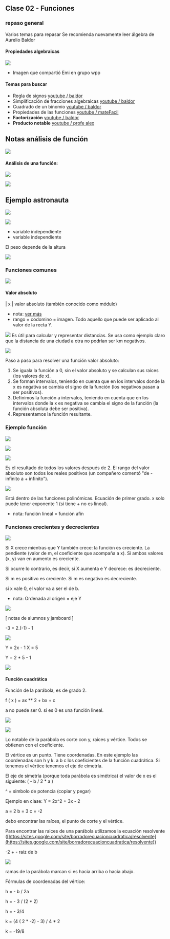 ## Clase 02 - Funciones
### repaso general
Varios temas para repasar
Se recomienda nuevamente leer álgebra de Aurelio Baldor
#### Propiedades algebraicas
![](./113-assets/ppt-69-mat.png)

- Imagen que compartió Emi en grupo wpp

#### Temas para buscar

- Regla de signos [youtube / baldor](https://www.youtube.com/watch?v=E-f9OdVBDFA)
- Simplificación de fracciones algebraicas [youtube / baldor](https://www.youtube.com/watch?v=9LrTjho1viM)
- Cuadrado de un binomio [youtube / baldor](https://www.youtube.com/watch?v=XYzlU_aKkuI)
- Propiedades de las funciones [youtube / mateFacil](https://www.youtube.com/watch?v=cqjubdWcWqY)
- **Factorización** [youtube / baldor](https://www.youtube.com/watch?v=tgHrn3Hs66s)
- **Producto notable** [youtube / profe alex](https://www.youtube.com/watch?v=G-ym95yl3Es)

## Notas análisis de función

![](./113-assets/ppt-51-mat.png)

#### Análisis de una función:

![](./113-assets/ppt-52b-mat.png)

![](./113-assets/ppt-53b-mat.png)

## Ejemplo astronauta

![](./113-assets/ppt-52-mat.png)

![](./113-assets/ppt-54-mat.png)

- variable independiente
- variable independiente

El peso depende de la altura

![](./113-assets/ppt-53-mat.png)


### Funciones comunes


![](./113-assets/ppt-55-mat.png)

#### Valor absoluto

| x | valor absoluto (también conocido como módulo)

- nota: [ver más](https://www.educ.ar/recursos/15189/funcion-modulo-o-valor-absoluto)
- rango = codomino = imagen. Todo aquello que puede ser aplicado al valor de la recta Y.


![](./113-assets/ppt-56-mat.png)
Es útil para calcular y representar distancias. Se usa como ejemplo claro que la distancia de una ciudad a otra no podrían ser km negativos.

![](./113-assets/ppt-57-mat.png)

 Paso a paso para resolver una función valor absoluto:

1. Se iguala la función a 0, sin el valor absoluto y se calculan sus raíces (los valores de x).
2. Se forman intervalos, teniendo en cuenta que en los intervalos donde la x  es negativa se cambia el signo de la función (los negativos pasan a ser positivos).
3. Definimos la función a intervalos, teniendo en cuenta que en los intervalos donde la x es negativa se cambia el signo de la función (la función absoluta debe ser positiva).
4. Representamos la función resultante.

### Ejemplo función
 
![](./113-assets/ppt-58-mat.png)

![](./113-assets/ppt-59-mat.png)

![](./113-assets/ppt-60-mat.png)

Es el resultado de todos los valores después de 2. El rango del valor absoluto son todos los reales positivos (un compañero comentó "de - infinito a + infinito").

![](./113-assets/ppt-61-mat.png)

Está dentro de las funciones polinómicas. Ecuación de primer grado.
x solo puede tener exponente 1 (si tiene + no es lineal). 

- nota: función lineal = función afín

### Funciones crecientes y decrecientes

![](./113-assets/ppt-62-mat.png)

Si X crece mientras que Y también crece: la función es creciente. La pendiente (valor de m, el coeficiente que acompaña a x). Si ambos valores (x, y) van en aumento es creciente.

Si ocurre lo contrario, es decir, si X aumenta e Y decrece: es decreciente.

Si m es positivo es creciente. Si m es negativo es decreciente.

si x vale 0, el valor va a ser el de b.

- nota: Ordenada al origen = eje Y

![](./113-assets/ppt-63-mat.png)

[ notas de alumnos y jamboard ]

-3 = 2.(-1) - 1

![](./113-assets/ppt-64-mat.png)

Y = 2x - 1
X = 5

Y = 2 * 5 - 1

![](./113-assets/ppt-65-mat.png)

#### Función cuadrática
Función de la parábola, es de grado 2.

f ( x ) = ax ** 2 + bx + c

a no puede ser 0. si es 0 es una función lineal.

![](./113-assets/ppt-66-mat.png)

![](./113-assets/ppt-67-mat.png)

Lo notable de la parábola es corte con y, raices y vértice. Todos se obtienen con el coeficiente.

El vértice es un punto. Tiene coordenadas. En este ejemplo las coordenadas son h y k. a b c los coeficientes de la función cuadrática. Si tenemos el vértice tenemos el eje de cimetría.

El eje de simetría (porque toda parábola es simétrica) el valor de x es el siguiente: ( - b / 2 * a )

^ = simbolo de potencia (copiar y pegar)

Ejemplo en clase:
Y = 2x^2 + 3x - 2

a = 2
b = 3
c = -2

debo encontrar las raíces, el punto de corte y el vértice.

Para encontrar las raices de una parábola utilizamos la ecuación resolvente ([https://sites.google.com/site/borradorecuacioncuadratica/resolvente](https://sites.google.com/site/borradorecuacioncuadratica/resolvente)) 

-2 + - raiz de b

![](./113-assets/ppt-68-mat.png)

ramas de la parábola marcan si es hacia arriba o hacia abajo. 

Fórmulas de coordenadas del vértice:

h = - b / 2a

h = - 3 / (2 * 2)

h = - 3/4

k = (4 ( 2 * -2) - 3) / 4 * 2

k = -19/8